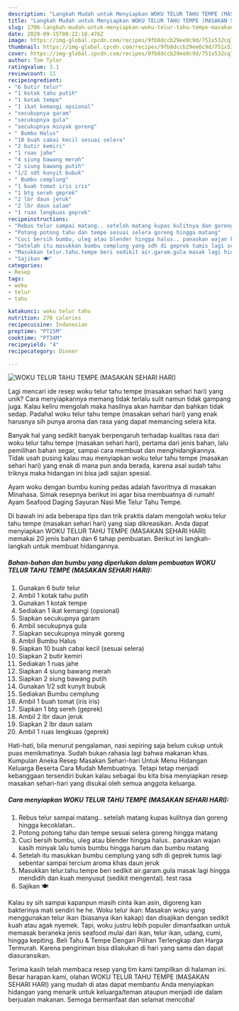 ```yaml
---
description: "Langkah Mudah untuk Menyiapkan WOKU TELUR TAHU TEMPE (MASAKAN SEHARI HARI), Menggugah Selera"
title: "Langkah Mudah untuk Menyiapkan WOKU TELUR TAHU TEMPE (MASAKAN SEHARI HARI), Menggugah Selera"
slug: 1706-langkah-mudah-untuk-menyiapkan-woku-telur-tahu-tempe-masakan-sehari-hari-menggugah-selera
date: 2020-09-15T08:22:18.476Z
image: https://img-global.cpcdn.com/recipes/9fb8dccb29ee0c9d/751x532cq70/woku-telur-tahu-tempe-masakan-sehari-hari-foto-resep-utama.jpg
thumbnail: https://img-global.cpcdn.com/recipes/9fb8dccb29ee0c9d/751x532cq70/woku-telur-tahu-tempe-masakan-sehari-hari-foto-resep-utama.jpg
cover: https://img-global.cpcdn.com/recipes/9fb8dccb29ee0c9d/751x532cq70/woku-telur-tahu-tempe-masakan-sehari-hari-foto-resep-utama.jpg
author: Tom Tyler
ratingvalue: 3.1
reviewcount: 11
recipeingredient:
- "6 butir telur"
- "1 kotak tahu putih"
- "1 kotak tempe"
- "1 ikat kemangi opsional"
- "secukupnya garam"
- "secukupnya gula"
- "secukupnya minyak goreng"
- " Bumbu Halus"
- "10 buah cabai kecil sesuai selera"
- "2 butir kemiri"
- "1 ruas jahe"
- "4 siung bawang merah"
- "2 siung bawang putih"
- "1/2 sdt kunyit bubuk"
- " Bumbu cemplung"
- "1 buah tomat iris iris"
- "1 btg sereh geprek"
- "2 lbr daun jeruk"
- "2 lbr daun salam"
- "1 ruas lengkuas geprek"
recipeinstructions:
- "Rebus telur sampai matang.. setelah matang kupas kulitnya dan goreng hingga kecoklatan.."
- "Potong potong tahu dan tempe sesuai selera goreng hingga matang"
- "Cuci bersih bumbu, uleg atau blender hingga halus.. panaskan wajan kasih minyak lalu tumis bumbu hingga harum dan bumbu matang"
- "Setelah itu masukkan bumbu cemplung yang sdh di geprek tumis lagi sebentar sampai tercium aroma khas daun jeruk"
- "Masukkan telur.tahu.tempe beri sedikit air.garam.gula masak lagi hingga mendidih dan kuah menyusut (sedikit mengental). test rasa"
- "Sajikan 🍽"
categories:
- Resep
tags:
- woku
- telur
- tahu

katakunci: woku telur tahu 
nutrition: 278 calories
recipecuisine: Indonesian
preptime: "PT15M"
cooktime: "PT34M"
recipeyield: "4"
recipecategory: Dinner

---
```



![WOKU TELUR TAHU TEMPE (MASAKAN SEHARI HARI)](https://img-global.cpcdn.com/recipes/9fb8dccb29ee0c9d/751x532cq70/woku-telur-tahu-tempe-masakan-sehari-hari-foto-resep-utama.jpg)

Lagi mencari ide resep woku telur tahu tempe (masakan sehari hari) yang unik? Cara menyiapkannya memang tidak terlalu sulit namun tidak gampang juga. Kalau keliru mengolah maka hasilnya akan hambar dan bahkan tidak sedap. Padahal woku telur tahu tempe (masakan sehari hari) yang enak harusnya sih punya aroma dan rasa yang dapat memancing selera kita.

Banyak hal yang sedikit banyak berpengaruh terhadap kualitas rasa dari woku telur tahu tempe (masakan sehari hari), pertama dari jenis bahan, lalu pemilihan bahan segar, sampai cara membuat dan menghidangkannya. Tidak usah pusing kalau mau menyiapkan woku telur tahu tempe (masakan sehari hari) yang enak di mana pun anda berada, karena asal sudah tahu triknya maka hidangan ini bisa jadi sajian spesial.

Ayam woku dengan bumbu kuning pedas adalah favoritnya di masakan Minahasa. Simak resepnya berikut ini agar bisa membuatnya di rumah! Ayam Seafood Daging Sayuran Nasi Mie Telur Tahu Tempe.


Di bawah ini ada beberapa tips dan trik praktis dalam mengolah woku telur tahu tempe (masakan sehari hari) yang siap dikreasikan. Anda dapat menyiapkan WOKU TELUR TAHU TEMPE (MASAKAN SEHARI HARI) memakai 20 jenis bahan dan 6 tahap pembuatan. Berikut ini langkah-langkah untuk membuat hidangannya.

<!--inarticleads1-->

##### Bahan-bahan dan bumbu yang diperlukan dalam pembuatan WOKU TELUR TAHU TEMPE (MASAKAN SEHARI HARI):

1. Gunakan 6 butir telur
1. Ambil 1 kotak tahu putih
1. Gunakan 1 kotak tempe
1. Sediakan 1 ikat kemangi (opsional)
1. Siapkan secukupnya garam
1. Ambil secukupnya gula
1. Siapkan secukupnya minyak goreng
1. Ambil  Bumbu Halus
1. Siapkan 10 buah cabai kecil (sesuai selera)
1. Siapkan 2 butir kemiri
1. Sediakan 1 ruas jahe
1. Siapkan 4 siung bawang merah
1. Siapkan 2 siung bawang putih
1. Gunakan 1/2 sdt kunyit bubuk
1. Sediakan  Bumbu cemplung
1. Ambil 1 buah tomat (iris iris)
1. Siapkan 1 btg sereh (geprek)
1. Ambil 2 lbr daun jeruk
1. Siapkan 2 lbr daun salam
1. Ambil 1 ruas lengkuas (geprek)


Hati-hati, bila menurut pengalaman, nasi sepiring saja belum cukup untuk puas menikmatinya. Sudah bukan rahasia lagi bahwa makanan khas. Kumpulan Aneka Resep Masakan Sehari-hari Untuk Menu Hidangan Keluarga Beserta Cara Mudah Membuatnya. Tetapi tetap menjadi kebanggaan tersendiri bukan kalau sebagai ibu kita bisa menyiapkan resep masakan sehari-hari yang disukai oleh semua anggota keluarga. 

<!--inarticleads2-->

##### Cara menyiapkan WOKU TELUR TAHU TEMPE (MASAKAN SEHARI HARI):

1. Rebus telur sampai matang.. setelah matang kupas kulitnya dan goreng hingga kecoklatan..
1. Potong potong tahu dan tempe sesuai selera goreng hingga matang
1. Cuci bersih bumbu, uleg atau blender hingga halus.. panaskan wajan kasih minyak lalu tumis bumbu hingga harum dan bumbu matang
1. Setelah itu masukkan bumbu cemplung yang sdh di geprek tumis lagi sebentar sampai tercium aroma khas daun jeruk
1. Masukkan telur.tahu.tempe beri sedikit air.garam.gula masak lagi hingga mendidih dan kuah menyusut (sedikit mengental). test rasa
1. Sajikan 🍽


Kalau sy sih sampai kapanpun masih cinta ikan asin, digoreng kan bakterinya mati sendiri he he. Woku telur ikan: Masakan woku yang menggunakan telur ikan (biasanya ikan kakap) dan disajikan dengan sedikit kuah atau agak nyemek. Tapi, woku justru lebih populer dimanfaatkan untuk memasak beraneka jenis seafood mulai dari ikan, telur ikan, udang, cumi, hingga kepiting. Beli Tahu &amp; Tempe Dengan Pilihan Terlengkap dan Harga Termurah. Karena pengiriman bisa dilakukan di hari yang sama dan dapat diasuransikan. 

Terima kasih telah membaca resep yang tim kami tampilkan di halaman ini. Besar harapan kami, olahan WOKU TELUR TAHU TEMPE (MASAKAN SEHARI HARI) yang mudah di atas dapat membantu Anda menyiapkan hidangan yang menarik untuk keluarga/teman ataupun menjadi ide dalam berjualan makanan. Semoga bermanfaat dan selamat mencoba!
